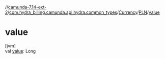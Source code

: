 //[camunda-7.14-ext-2](../../../../index.md)/[com.hydra_billing.camunda.api.hydra.common_types](../../index.md)/[Currency](../index.md)/[PLN](index.md)/[value](value.md)

# value

[jvm]\
val [value](value.md): Long
